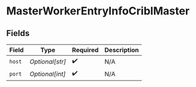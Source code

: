 # MasterWorkerEntryInfoCriblMaster


## Fields

| Field              | Type               | Required           | Description        |
| ------------------ | ------------------ | ------------------ | ------------------ |
| `host`             | *Optional[str]*    | :heavy_check_mark: | N/A                |
| `port`             | *Optional[int]*    | :heavy_check_mark: | N/A                |